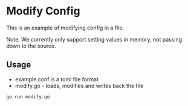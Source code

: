 # Modify Config

This is an example of modifying config in a file.

Note: We currently only support setting values in memory, not passing down to the source.

## Usage

- example.conf is a toml file format
- modify.go - loads, modifies and writes back the file

```
go run modify.go
```

